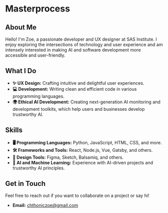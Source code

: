 # Masterprocess

## About Me

Hello! I'm Zoe, a passionate developer and UX designer at SAS Institute. I enjoy exploring the intersections of technology and user experience and am intensely interested in making AI and software development more accessible and user-friendly.

## What I Do

- **✨ UX Design:** Crafting intuitive and delightful user experiences.
- **💻 Development:** Writing clean and efficient code in various programming languages.
- **🌍 Ethical AI Development:** Creating next-generation AI monitoring and development toolkits, which help users and businesses develop trustworthy AI.

## Skills

- **🖥️ Programming Languages:** Python, JavaScript, HTML, CSS, and more.
- **🛠️ Frameworks and Tools:** React, Node.js, Vue, Gatsby, and others.
- **🎨 Design Tools:** Figma, Sketch, Balsamiq, and others.
- **🤖 AI and Machine Learning:** Experience with AI-driven projects and trustworthy AI principles.

## Get in Touch

Feel free to reach out if you want to collaborate on a project or say hi!

- **Email:** chthoniczoe@gmail.com

